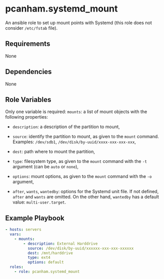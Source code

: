 # pcanham.systemd_mount

An ansible role to set up mount points with Systemd (this role does not
consider `/etc/fstab` file).

## Requirements

None

## Dependencies

None

## Role Variables

Only one variable is required: `mounts`: a list of mount objects with the following properties:

* `description`: a description of the partition to mount,

* `source`: identify the partition to mount, as given to the `mount` command. Examples: `/dev/sdb1`, `/dev/disk/by-uuid/xxxx-xxx-xxx-xxx`,

* `dest`: path where to mount the partition,

* `type`: filesystem type, as given to the `mount` command with the `-t` argument (can be `auto` or `none`),

* `options`: mount options, as given to the `mount` command with the `-o` argument,

* `after`, `wants`, `wantedby`: options for the Systemd unit file. If not
  defined, `after` and `wants` are omitted. On the other hand, `wantedby` has a
default value: `multi-user.target`.

## Example Playbook

```yaml
- hosts: servers
  vars:
    - mounts:
        - description: External Harddrive
          source: /dev/disk/by-uuid/xxxxxx-xxx-xxx-xxxxxx
          dest: /mnt/harddrive
          type: ext4
          options: default
  roles:
    - role: pcanham.systemd_mount
```
